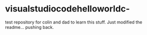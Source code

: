 # visualstudiocodehelloworldc-
test repository for colin and dad to learn this stuff.
Just modified the readme... pushing back.

